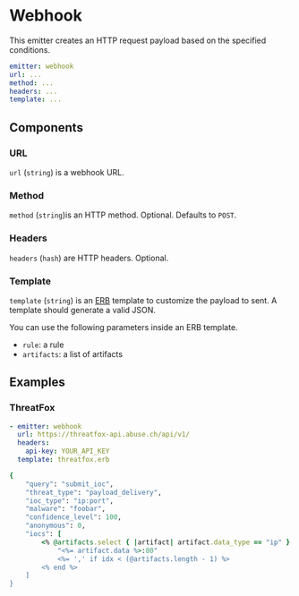 # Webhook

This emitter creates an HTTP request payload based on the specified conditions.

```yaml
emitter: webhook
url: ...
method: ...
headers: ...
template: ...
```

## Components

### URL

`url` (`string`) is a webhook URL.

### Method

`method` (`string`)is an HTTP method. Optional. Defaults to `POST`.

### Headers

`headers` (`hash`) are HTTP headers. Optional.

### Template

`template` (`string`) is an [ERB](https://github.com/ruby/erb) template to customize the payload to sent. A template should generate a valid JSON.

You can use the following parameters inside an ERB template.

- `rule`: a rule
- `artifacts`: a list of artifacts

## Examples

### ThreatFox

```yaml
- emitter: webhook
  url: https://threatfox-api.abuse.ch/api/v1/
  headers:
    api-key: YOUR_API_KEY
  template: threatfox.erb
```

```ruby
{
	"query": "submit_ioc",
	"threat_type": "payload_delivery",
	"ioc_type": "ip:port",
	"malware": "foobar",
	"confidence_level": 100,
	"anonymous": 0,
	"iocs": [
		<% @artifacts.select { |artifact| artifact.data_type == "ip" }.each_with_index do |artifact, idx| %>
			"<%= artifact.data %>:80"
			<%= ',' if idx < (@artifacts.length - 1) %>
		<% end %>
	]
}
```
